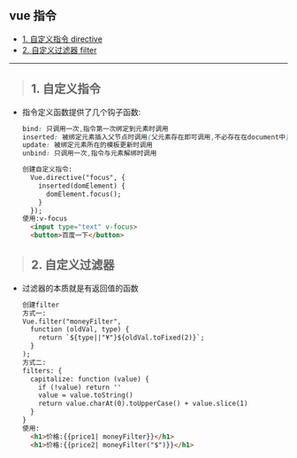 ## vue 指令

- [1. 自定义指令 directive](#1)
- [2. 自定义过滤器 filter](#2)

--------
><h2 id='1'>1. 自定义指令</h2>
- 指令定义函数提供了几个钩子函数:
  ```css
  bind: 只调用一次,指令第一次绑定到元素时调用
  inserted: 被绑定元素插入父节点时调用(父元素存在即可调用,不必存在在document中)
  update: 被绑定元素所在的模板更新时调用
  unbind: 只调用一次,指令与元素解绑时调用
  ```
  ```html
  创建自定义指令:
    Vue.directive("focus", {
      inserted(domElement) {
        domElement.focus();
      }
    });
  使用:v-focus
    <input type="text" v-focus>
    <button>百度一下</button>
  ```
><h2 id='2'>2. 自定义过滤器</h2>
- 过滤器的本质就是有返回值的函数
  ```html
  创建filter
  方式一: 
  Vue.filter("moneyFilter", 
    function (oldVal, type) {
      return `${type||"¥"}${oldVal.toFixed(2)}`;
    }
  );
  方式二:
  filters: {
    capitalize: function (value) {
      if (!value) return ''
      value = value.toString()
      return value.charAt(0).toUpperCase() + value.slice(1)
    }
  }
  使用:
    <h1>价格:{{price1| moneyFilter}}</h1>
    <h1>价格:{{price2| moneyFilter("$")}}</h1>
  ```

